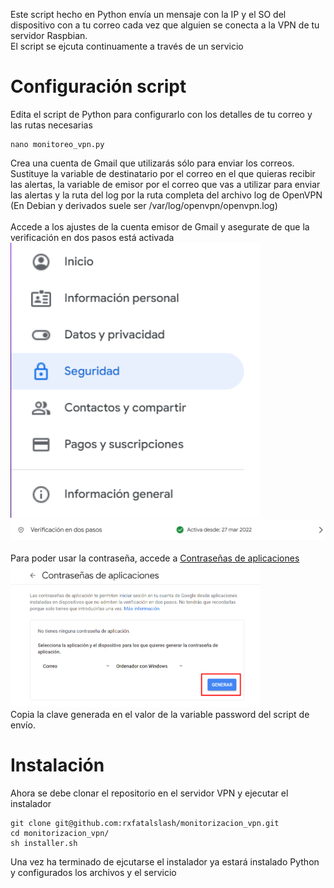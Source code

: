 Este script hecho en Python envía un mensaje con la IP y el SO del dispositivo con a tu correo cada vez que alguien se conecta a la VPN de tu servidor Raspbian.
<br/>
El script se ejcuta continuamente a través de un servicio

# Configuración script
Edita el script de Python para configurarlo con los detalles de tu correo y las rutas necesarias
```
nano monitoreo_vpn.py
```
Crea una cuenta de Gmail que utilizarás sólo para enviar los correos.
<br/>
Sustituye la variable de destinatario por el correo en el que quieras recibir las alertas, la variable de emisor por el correo que vas a utilizar para enviar las alertas y la ruta del log por la ruta completa del archivo log de OpenVPN (En Debian y derivados suele ser /var/log/openvpn/openvpn.log)
<br/><br/>
Accede a los ajustes de la cuenta emisor de Gmail y asegurate de que la verificación en dos pasos está activada
<img src="assets/seguridad.png" alt="Seguridad" width="400px">
<br/>
<img src="assets/doble_factor.png" alt="Doble factor" width="600px">
<br/><br/>
Para poder usar la contraseña, accede a <a href="https://myaccount.google.com/apppasswords">Contraseñas de aplicaciones</a>
<br/>
<img src="assets/app_passwords.png" alt="Contraseñas de aplicaciones" width="400px">
<br/>
Copia la clave generada en el valor de la variable password del script de envío.

# Instalación
Ahora se debe clonar el repositorio en el servidor VPN y ejecutar el instalador
```
git clone git@github.com:rxfatalslash/monitorizacion_vpn.git
cd monitorizacion_vpn/
sh installer.sh
```
Una vez ha terminado de ejcutarse el instalador ya estará instalado Python y configurados los archivos y el servicio